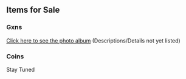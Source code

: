 ## Items for Sale

### Gxns

[Click here to see the photo album](https://photos.app.goo.gl/N4xcQTo3Wk19u7Hd8) 
(Descriptions/Details not yet listed)

### Coins

Stay Tuned
